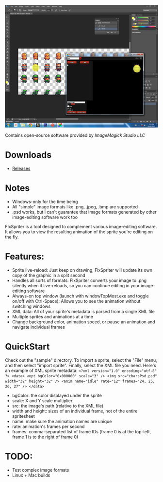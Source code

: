 ![](/SCREENSHOT.png)

Contains open-source software provided by *ImageMagick Studio LLC*

# Downloads
* [Releases](https://github.com/Ohmnivore/FlxSpriter/releases "Releases")

# Notes
* Windows-only for the time being
* All "simple" image formats like .png, .jpeg, .bmp are supported
* .psd works, but I can't guarantee that image formats generated by other image-editing software work too

FlxSpriter is a tool designed to complement various image-editing software. It allows you to view the resulting animation of the sprite you're editing on the fly.

# Features:
* Sprite live-reload: Just keep on drawing, FlxSpriter will update its own copy of the graphic in a split second
* Handles all sorts of formats: FlxSpriter converts your image to .png silently when it live-reloads, so you can continue editing in your image-editing software
* Always-on top window (launch with windowTopMost.exe and toggle on/off with Ctrl-Space): Allows you to see the animation without switching windows
* XML data: All of your sprite's metadata is parsed from a single XML file
* Multiple sprites and animations at a time
* Change background color, animation speed, or pause an animation and navigate individual frames

# QuickStart
Check out the "sample" directory. To import a sprite, select the "File" menu, and then select "import sprite". Finally, select the XML file you need. Here's an example of XML sprite metadata:
	`<?xml version="1.0" encoding="utf-8" ?>
	<data>
		<opt bgColor="0x000000" scale="3" />
		<img src="charsPsd.psd" width="32" height="32" />
		<anim name="idle" rate="12" frames="24, 25, 26, 27" />
	</data>`

* bgColor: the color displayed under the sprite
* scale: X and Y scale multiplier
* src: the image's path (relative to the XML file)
* width and height: sizes of an individual frame, not of the entire spritesheet
* name: make sure the animation names are unique
* rate: animation's frames per second
* frames: comma-separated list of frame IDs (frame 0 is at the top-left, frame 1 is to the right of frame 0)

# TODO:
* Test complex image formats
* Linux + Mac builds
	
